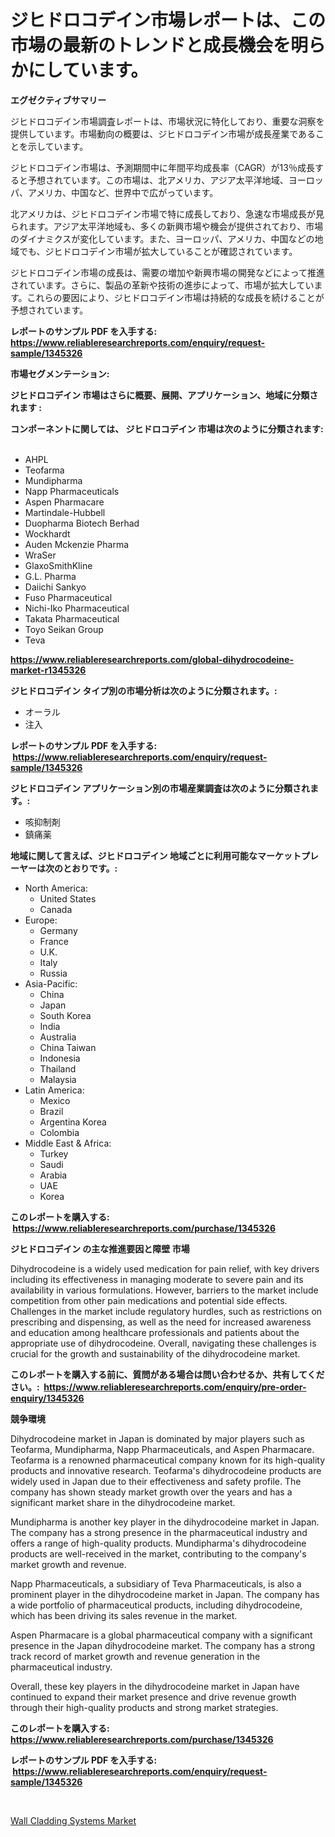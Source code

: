 <p><h1>ジヒドロコデイン市場レポートは、この市場の最新のトレンドと成長機会を明らかにしています。</h1></p><p><strong>エグゼクティブサマリー</strong></p>
<p><p>ジヒドロコデイン市場調査レポートは、市場状況に特化しており、重要な洞察を提供しています。市場動向の概要は、ジヒドロコデイン市場が成長産業であることを示しています。</p><p>ジヒドロコデイン市場は、予測期間中に年間平均成長率（CAGR）が13％成長すると予想されています。この市場は、北アメリカ、アジア太平洋地域、ヨーロッパ、アメリカ、中国など、世界中で広がっています。</p><p>北アメリカは、ジヒドロコデイン市場で特に成長しており、急速な市場成長が見られます。アジア太平洋地域も、多くの新興市場や機会が提供されており、市場のダイナミクスが変化しています。また、ヨーロッパ、アメリカ、中国などの地域でも、ジヒドロコデイン市場が拡大していることが確認されています。</p><p>ジヒドロコデイン市場の成長は、需要の増加や新興市場の開発などによって推進されています。さらに、製品の革新や技術の進歩によって、市場が拡大しています。これらの要因により、ジヒドロコデイン市場は持続的な成長を続けることが予想されています。</p></p>
<p><strong>レポートのサンプル PDF を入手する: <a href="https://www.reliableresearchreports.com/enquiry/request-sample/1345326">https://www.reliableresearchreports.com/enquiry/request-sample/1345326</a></strong></p>
<p><strong>市場セグメンテーション:</strong></p>
<p><strong> ジヒドロコデイン 市場はさらに概要、展開、アプリケーション、地域に分類されます :</strong></p>
<p><strong>コンポーネントに関しては、 ジヒドロコデイン 市場は次のように分類されます: &nbsp;</strong></p>
<p><ul><li>AHPL</li><li>Teofarma</li><li>Mundipharma</li><li>Napp Pharmaceuticals</li><li>Aspen Pharmacare</li><li>Martindale-Hubbell</li><li>Duopharma Biotech Berhad</li><li>Wockhardt</li><li>Auden Mckenzie Pharma</li><li>WraSer</li><li>GlaxoSmithKline</li><li>G.L. Pharma</li><li>Daiichi Sankyo</li><li>Fuso Pharmaceutical</li><li>Nichi-Iko Pharmaceutical</li><li>Takata Pharmaceutical</li><li>Toyo Seikan Group</li><li>Teva</li></ul></p>
<p><strong><a href="https://www.reliableresearchreports.com/global-dihydrocodeine-market-r1345326">https://www.reliableresearchreports.com/global-dihydrocodeine-market-r1345326</a></strong></p>
<p><strong> ジヒドロコデイン タイプ別の市場分析は次のように分類されます。:</strong></p>
<p><ul><li>オーラル</li><li>注入</li></ul></p>
<p><strong>レポートのサンプル PDF を入手する: &nbsp;<a href="https://www.reliableresearchreports.com/enquiry/request-sample/1345326">https://www.reliableresearchreports.com/enquiry/request-sample/1345326</a></strong></p>
<p><strong> ジヒドロコデイン アプリケーション別の市場産業調査は次のように分類されます。:</strong></p>
<p><ul><li>咳抑制剤</li><li>鎮痛薬</li></ul></p>
<p><strong>地域に関して言えば、ジヒドロコデイン 地域ごとに利用可能なマーケットプレーヤーは次のとおりです。:</strong></p>
<p><ul>
    <li>
        North America:
        <ul>
            <li>United States</li>
            <li>Canada</li>
        </ul>
    </li>
    <li>
        Europe:
        <ul>
            <li>Germany</li>
            <li>France</li>
            <li>U.K.</li>
            <li>Italy</li>
            <li>Russia</li>
        </ul>
    </li>
    <li>
        Asia-Pacific:
        <ul>
            <li>China</li>
            <li>Japan</li>
            <li>South Korea</li>
            <li>India</li>
            <li>Australia</li>
            <li>China Taiwan</li>
            <li>Indonesia</li>
            <li>Thailand</li>
            <li>Malaysia</li>
        </ul>
    </li>
    <li>
        Latin America:
        <ul>
            <li>Mexico</li>
            <li>Brazil</li>
            <li>Argentina Korea</li>
            <li>Colombia</li>
        </ul>
    </li>
    <li>
        Middle East & Africa:
        <ul>
            <li>Turkey</li>
            <li>Saudi</li>
            <li>Arabia</li>
            <li>UAE</li>
            <li>Korea</li>
        </ul>
    </li>
    </ul></p>
<p><strong>このレポートを購入する: &nbsp;<a href="https://www.reliableresearchreports.com/purchase/1345326">https://www.reliableresearchreports.com/purchase/1345326</a></strong></p>
<p><strong>ジヒドロコデイン の主な推進要因と障壁 市場</strong></p>
<p><p>Dihydrocodeine is a widely used medication for pain relief, with key drivers including its effectiveness in managing moderate to severe pain and its availability in various formulations. However, barriers to the market include competition from other pain medications and potential side effects. Challenges in the market include regulatory hurdles, such as restrictions on prescribing and dispensing, as well as the need for increased awareness and education among healthcare professionals and patients about the appropriate use of dihydrocodeine. Overall, navigating these challenges is crucial for the growth and sustainability of the dihydrocodeine market.</p></p>
<p><strong>このレポートを購入する前に、質問がある場合は問い合わせるか、共有してください。:&nbsp; <a href="https://www.reliableresearchreports.com/enquiry/pre-order-enquiry/1345326">https://www.reliableresearchreports.com/enquiry/pre-order-enquiry/1345326</a></strong></p>
<p><strong>競争環境</strong></p>
<p><p>Dihydrocodeine market in Japan is dominated by major players such as Teofarma, Mundipharma, Napp Pharmaceuticals, and Aspen Pharmacare. Teofarma is a renowned pharmaceutical company known for its high-quality products and innovative research. Teofarma's dihydrocodeine products are widely used in Japan due to their effectiveness and safety profile. The company has shown steady market growth over the years and has a significant market share in the dihydrocodeine market.</p><p>Mundipharma is another key player in the dihydrocodeine market in Japan. The company has a strong presence in the pharmaceutical industry and offers a range of high-quality products. Mundipharma's dihydrocodeine products are well-received in the market, contributing to the company's market growth and revenue.</p><p>Napp Pharmaceuticals, a subsidiary of Teva Pharmaceuticals, is also a prominent player in the dihydrocodeine market in Japan. The company has a wide portfolio of pharmaceutical products, including dihydrocodeine, which has been driving its sales revenue in the market.</p><p>Aspen Pharmacare is a global pharmaceutical company with a significant presence in the Japan dihydrocodeine market. The company has a strong track record of market growth and revenue generation in the pharmaceutical industry.</p><p>Overall, these key players in the dihydrocodeine market in Japan have continued to expand their market presence and drive revenue growth through their high-quality products and strong market strategies.</p></p>
<p><strong>このレポートを購入する: &nbsp; <a href="https://www.reliableresearchreports.com/purchase/1345326">https://www.reliableresearchreports.com/purchase/1345326</a></strong></p>
<p><strong>レポートのサンプル PDF を入手する: &nbsp;<a href="https://www.reliableresearchreports.com/enquiry/request-sample/1345326">https://www.reliableresearchreports.com/enquiry/request-sample/1345326</a></strong><strong></strong></p>
<p>&nbsp;</p>
<p><p><a href="https://cautious-neon-760.notion.site/Wall-Cladding-Systems-Market-Research-Report-Provides-Critical-Insights-that-can-help-Shape-Business-c23143ce212741118cd54a71c359e01c">Wall Cladding Systems Market</a></p></p>